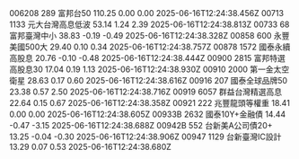006208	289	富邦台50	110.25	0.00	0.00	2025-06-16T12:24:38.456Z
00713	1133	元大台灣高息低波	53.14	1.24	2.39	2025-06-16T12:24:38.813Z
00733	68	富邦臺灣中小	38.83	-0.19	-0.49	2025-06-16T12:24:38.328Z
00858	600	永豐美國500大	29.40	0.10	0.34	2025-06-16T12:24:38.757Z
00878	1572	國泰永續高股息	20.76	-0.10	-0.48	2025-06-16T12:24:38.444Z
00900	2815	富邦特選高股息30	17.04	0.19	1.13	2025-06-16T12:24:38.930Z
00910	2000	第一金太空衛星	28.63	0.17	0.60	2025-06-16T12:24:38.616Z
00916	207	國泰全球品牌50	23.38	0.57	2.50	2025-06-16T12:24:38.716Z
00919	6057	群益台灣精選高息	22.64	0.15	0.67	2025-06-16T12:24:38.358Z
00921	222	兆豐龍頭等權重	18.41	0.00	0.00	2025-06-16T12:24:38.605Z
00933B	2632	國泰10Y+金融債	14.44	-0.47	-3.15	2025-06-16T12:24:38.688Z
00942B	552	台新美A公司債20+	13.25	-0.04	-0.30	2025-06-16T12:24:38.906Z
00947	1129	台新臺灣IC設計	13.29	0.07	0.53	2025-06-16T12:24:38.680Z